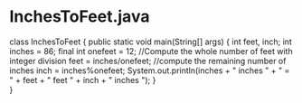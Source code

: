 # InchesToFeet.java

class InchesToFeet {
    public static void main(String[] args) {
int feet, inch;
int inches = 86;
final int onefeet = 12;
//Compute the whole number of feet with integer division
feet = inches/onefeet;
//compute the remaining number of inches
inch = inches%onefeet;
    System.out.println(inches + " inches " + " = " + feet + " feet " + inch + " inches ");
    }    
}
